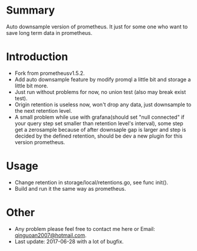 # Summary
Auto downsample version of prometheus. It just for some one who want to save long term data in prometheus. 

# Introduction
* Fork from prometheusv1.5.2.
* Add auto downsample feature by modify promql a little bit and storage a little bit more.
* Just run without problems for now, no union test (also may break exist test).
* Origin retention is useless now, won't drop any data, just downsample to the next retention level.
* A small problem while use with grafana(should set "null connected" if your query step set smaller than retention level's interval), some step get a zerosample because of after downsaple gap is larger and step is decided by the defined retention, should be dev a new plugin for this version prometheus.

# Usage
* Change retention in storage/local/retentions.go, see func init().
* Build and run it the same way as prometheus.

# Other
* Any problem please feel free to contact me here or Email: qinguoan2007@hotmail.com.
* Last update: 2017-06-28 with a lot of bugfix.
